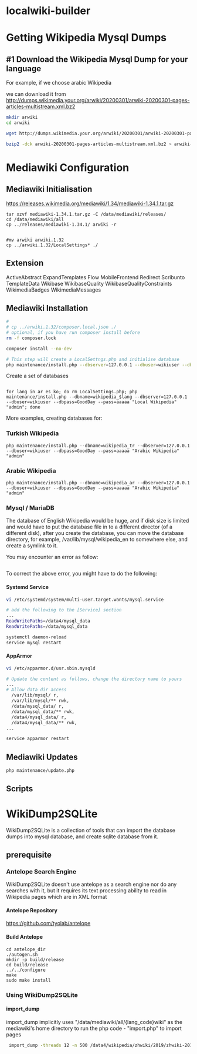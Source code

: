 # localwiki-builder

# Getting Wikipedia Mysql Dumps
## #1 Download the Wikipedia Mysql Dump for your language

For example, if we choose arabic Wikipedia

we can download it from http://dumps.wikimedia.your.org/arwiki/20200301/arwiki-20200301-pages-articles-multistream.xml.bz2

```bash
mkdir arwiki
cd arwiki

wget http://dumps.wikimedia.your.org/arwiki/20200301/arwiki-20200301-pages-articles-multistream.xml.bz2

bzip2 -dck arwiki-20200301-pages-articles-multistream.xml.bz2 > arwiki-20200301-pages-articles-multistream.xml
```

# Mediawiki Configuration

## Mediawiki Initialisation

https://releases.wikimedia.org/mediawiki/1.34/mediawiki-1.34.1.tar.gz

```
tar xzvf mediawiki-1.34.1.tar.gz -C /data/mediawiki/releases/
cd /data/mediawiki/all
cp ../releases/mediawiki-1.34.1/ arwiki -r


#mv arwiki arwiki.1.32
cp ../arwiki.1.32/LocalSettings* ./

```

## Extension 

ActiveAbstract
ExpandTemplates
Flow
MobileFrontend
Redirect
Scribunto
TemplateData
Wikibase
WikibaseQuality
WikibaseQualityConstraints
WikimediaBadges
WikimediaMessages




## Mediawiki Installation

```bash
#
# cp ../arwiki.1.32/composer.local.json ./
# optional, if you have run composer install before
rm -f composer.lock

composer install --no-dev

# This step will create a LocalSettngs.php and initialise database
php maintenance/install.php --dbserver=127.0.0.1 --dbuser=wikiuser --dbpass=GoodDay --pass=aaaaa "Arabic Wikipedia" "admin"

```

Create a set of databases
```

for lang in ar es ko; do rm LocalSettings.php; php maintenance/install.php --dbname=wikipedia_$lang --dbserver=127.0.0.1 --dbuser=wikiuser --dbpass=GoodDay --pass=aaaaa "Local Wikipedia" "admin"; done

```

More examples, creating databases for: 

### Turkish Wikipedia 
```
php maintenance/install.php --dbname=wikipedia_tr --dbserver=127.0.0.1 --dbuser=wikiuser --dbpass=GoodDay --pass=aaaaa "Arabic Wikipedia" "admin"
```

### Arabic Wikipedia

```
php maintenance/install.php --dbname=wikipedia_ar --dbserver=127.0.0.1 --dbuser=wikiuser --dbpass=GoodDay --pass=aaaaa "Arabic Wikipedia" "admin"
```

### Mysql / MariaDB
The database of English Wikipedia would be huge, and if disk size is limited and would have to put the database file in to a different director (of a different disk), after you create the database, you can move the database directory, for example, /var/lib/mysql/wikipedia_en to somewhere else, and create a symlink to it.

You may encounter an error as follow:

```mysql

```

To correct the above error, you might have to do the following:

#### Systemd Service
```bash
vi /etc/systemd/system/multi-user.target.wants/mysql.service

# add the following to the [Service] section
...
ReadWritePaths=/data4/mysql_data
ReadWritePaths=/data/mysql_data

systemctl daemon-reload
service mysql restart


```

#### AppArmor
```bash
vi /etc/apparmor.d/usr.sbin.mysqld

# Update the content as follows, change the directory name to yours
...
# Allow data dir access
  /var/lib/mysql/ r,
  /var/lib/mysql/** rwk,
  /data/mysql_data/ r,
  /data/mysql_data/** rwk,
  /data4/mysql_data/ r,
  /data4/mysql_data/** rwk,
...

service apparmor restart

```

## Mediawiki Updates

```
php maintenance/update.php
```

## Scripts

# WikiDump2SQLite


WikiDump2SQLite is a collection of tools that can import the database dumps into mysql database, and create sqlite database from it.

## prerequisite

### Antelope Search Engine

WikiDump2SQLite doesn't use antelope as a search engine nor do any searches with it, but it requires its text processing ability to read in Wikipedia pages which are in XML format

#### Antelope Repository

https://github.com/tyolab/antelope

#### Build Antelope
```
cd antelope_dir
./autogen.sh
mkdir -p build/release
cd build/release
../../configure
make
sudo make install
```

### Using WikiDump2SQLite

#### import_dump

import_dump implicitly uses "/data/mediawiki/all/{lang_code}wiki" as the mediawiki's home directory to run the php code - "import.php" to import pages


```bash
 import_dump -threads 12 -n 500 /data4/wikipedia/zhwiki/2019/zhwiki-20190920-pages-articles-multistream.xml 
```

